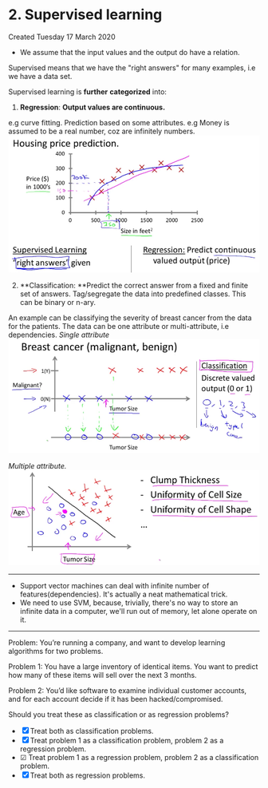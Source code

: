 # 2. Supervised learning
Created Tuesday 17 March 2020


* We assume that the input values and the output do have a relation.

Supervised means that we have the "right answers" for many examples, i.e we have a data set.

Supervised learning is **further** **categorized** into:

1. **Regression**: __Output values are continuous.__ 

e.g curve fitting. Prediction based on some attributes. e.g Money is assumed to be a real number, coz are infinitely numbers.
![](./2._Supervised_learning/pasted_image.png)


2. **Classification: **Predict the correct answer from a fixed and finite set of answers. Tag/segregate the data into predefined classes. This can be binary or n-ary.


An example can be classifying the severity of breast cancer from the data for the patients. The data can be one attribute or multi-attribute, i.e dependencies. 
*Single attribute*
![](./2._Supervised_learning/pasted_image003.png)

*Multiple attribute.*
![](./2._Supervised_learning/pasted_image004.png)



*****


* Support vector machines can deal with infinite number of features(dependencies). It's actually a neat mathematical trick.
* We need to use SVM, because, trivially, there's no way to store an infinite data in a computer, we'll run out of memory, let alone operate on it.


*****

Problem:
You’re running a company, and want to develop learning algorithms for two problems.

Problem 1: You have a large inventory of identical items. You want to predict how many
of these items will sell over the next 3 months.

Problem 2: You’d like software to examine individual customer accounts, and for each
account decide if it has been hacked/compromised.

Should you treat these as classification or as regression problems?

* ☒ Treat both as classification problems.
* ☒ Treat problem 1 as a classification problem, problem 2 as a regression problem.
* ☑ Treat problem 1 as a regression problem, problem 2 as a classification problem.
* ☒ Treat both as regression problems.


